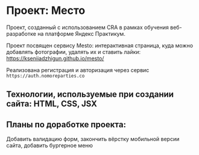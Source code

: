 # Проект: Место

Проект, созданный с использованием CRA в рамках обучения веб-разработке на платформе Яндекс Практикум.

Проект посвящен сервису Mesto: интерактивная страница, куда можно добавлять фотографии, удалять их и ставить лайки:
https://kseniiadzhigun.github.io/mesto/

Реализована регистрация и авторизация через сервис `https://auth.nomoreparties.co`

## Технологии, используемые при создании сайта: HTML, CSS, JSX

## Планы по доработке проекта:
Добавить валидацию форм, закончить вёрстку мобильной версии сайта, добавить бургерное меню